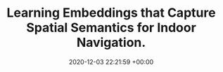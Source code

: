 ---
layout: post
categories: talks
date: 2020-12-03 22:21:59 +00:00
title:  "Learning Embeddings that Capture Spatial Semantics for Indoor Navigation."
titleurl: https://slideslive.com/38941990/learning-embeddings-that-capture-spatial-semantics-for-indoor-navigation?ref=speaker-51787
important: ""
highlight: ""
summary:  Presented our work on <a href=https://arxiv.org/abs/2108.00159https://arxiv.org/abs/2108.00159> Predicting Human Strategies in Simulated Search and Rescue</a> at NeurIPS 2020 AI+HADR workshop. Watch the talk <a href=https://slideslive.com/38941990/learning-embeddings-that-capture-spatial-semantics-for-indoor-navigation?ref=speaker-51787>here</a>. 
---